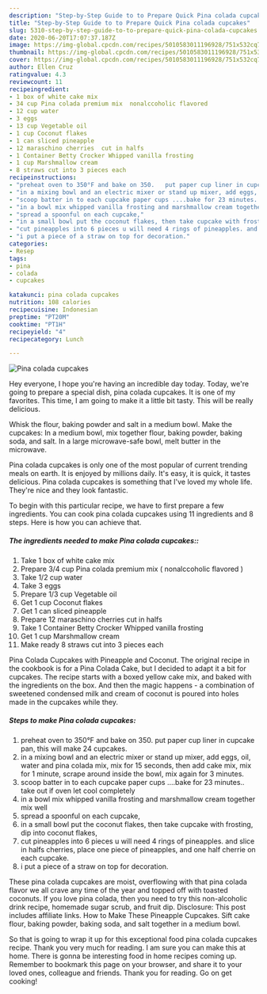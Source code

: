 ```yaml
---
description: "Step-by-Step Guide to to Prepare Quick Pina colada cupcakes"
title: "Step-by-Step Guide to to Prepare Quick Pina colada cupcakes"
slug: 5310-step-by-step-guide-to-to-prepare-quick-pina-colada-cupcakes
date: 2020-06-20T17:07:37.187Z
image: https://img-global.cpcdn.com/recipes/5010583011196928/751x532cq70/pina-colada-cupcakes-recipe-main-photo.jpg
thumbnail: https://img-global.cpcdn.com/recipes/5010583011196928/751x532cq70/pina-colada-cupcakes-recipe-main-photo.jpg
cover: https://img-global.cpcdn.com/recipes/5010583011196928/751x532cq70/pina-colada-cupcakes-recipe-main-photo.jpg
author: Ellen Cruz
ratingvalue: 4.3
reviewcount: 11
recipeingredient:
- 1 box of white cake mix
- 34 cup Pina colada premium mix  nonalccoholic flavored 
- 12 cup water
- 3 eggs
- 13 cup Vegetable oil
- 1 cup Coconut flakes
- 1 can sliced pineapple
- 12 maraschino cherries  cut in halfs
- 1 Container Betty Crocker Whipped vanilla frosting
- 1 cup Marshmallow cream
- 8 straws cut into 3 pieces each
recipeinstructions:
- "preheat oven to 350°F and bake on 350.   put paper cup liner in cupcake pan, this will make 24 cupcakes."
- "in a mixing bowl and an electric mixer or stand up mixer, add eggs, oil, water and pina colada mix, mix for 15 seconds, then add cake mix, mix for 1 minute, scrape around  inside the bowl, mix again for 3 minutes."
- "scoop batter in to each cupcake paper cups ....bake for 23 minutes.. take out if oven let cool completely"
- "in a bowl mix whipped vanilla frosting and marshmallow cream together mix well"
- "spread a spoonful on each cupcake,"
- "in a small bowl put the coconut flakes, then take cupcake with frosting, dip into coconut flakes,"
- "cut pineapples into 6 pieces u will need 4 rings of pineapples. and slice in halfs cherries, place one piece of pineapples, and one half cherrie on each cupcake."
- "i put a piece of a straw on top for decoration."
categories:
- Resep
tags:
- pina
- colada
- cupcakes

katakunci: pina colada cupcakes
nutrition: 108 calories
recipecuisine: Indonesian
preptime: "PT20M"
cooktime: "PT1H"
recipeyield: "4"
recipecategory: Lunch

---
```



![Pina colada cupcakes](https://img-global.cpcdn.com/recipes/5010583011196928/751x532cq70/pina-colada-cupcakes-recipe-main-photo.jpg)

Hey everyone, I hope you're having an incredible day today. Today, we're going to prepare a special dish, pina colada cupcakes. It is one of my favorites. This time, I am going to make it a little bit tasty. This will be really delicious.

Whisk the flour, baking powder and salt in a medium bowl. Make the cupcakes: In a medium bowl, mix together flour, baking powder, baking soda, and salt. In a large microwave-safe bowl, melt butter in the microwave.

Pina colada cupcakes is only one of the most popular of current trending meals on earth. It is enjoyed by millions daily. It's easy, it is quick, it tastes delicious. Pina colada cupcakes is something that I've loved my whole life. They're nice and they look fantastic.


To begin with this particular recipe, we have to first prepare a few ingredients. You can cook pina colada cupcakes using 11 ingredients and 8 steps. Here is how you can achieve that.

##### The ingredients needed to make Pina colada cupcakes::

1. Take 1 box of white cake mix
1. Prepare 3/4 cup Pina colada premium mix ( nonalccoholic flavored )
1. Take 1/2 cup water
1. Take 3 eggs
1. Prepare 1/3 cup Vegetable oil
1. Get 1 cup Coconut flakes
1. Get 1 can sliced pineapple
1. Prepare 12 maraschino cherries  cut in halfs
1. Take 1 Container Betty Crocker Whipped vanilla frosting
1. Get 1 cup Marshmallow cream
1. Make ready 8 straws cut into 3 pieces each


Pina Colada Cupcakes with Pineapple and Coconut. The original recipe in the cookbook is for a Pina Colada Cake, but I decided to adapt it a bit for cupcakes. The recipe starts with a boxed yellow cake mix, and baked with the ingredients on the box. And then the magic happens - a combination of sweetened condensed milk and cream of coconut is poured into holes made in the cupcakes while they. 

##### Steps to make Pina colada cupcakes:

1. preheat oven to 350°F and bake on 350.   put paper cup liner in cupcake pan, this will make 24 cupcakes.
1. in a mixing bowl and an electric mixer or stand up mixer, add eggs, oil, water and pina colada mix, mix for 15 seconds, then add cake mix, mix for 1 minute, scrape around  inside the bowl, mix again for 3 minutes.
1. scoop batter in to each cupcake paper cups ....bake for 23 minutes.. take out if oven let cool completely
1. in a bowl mix whipped vanilla frosting and marshmallow cream together mix well
1. spread a spoonful on each cupcake,
1. in a small bowl put the coconut flakes, then take cupcake with frosting, dip into coconut flakes,
1. cut pineapples into 6 pieces u will need 4 rings of pineapples. and slice in halfs cherries, place one piece of pineapples, and one half cherrie on each cupcake.
1. i put a piece of a straw on top for decoration.


These pina colada cupcakes are moist, overflowing with that pina colada flavor we all crave any time of the year and topped off with toasted coconuts. If you love pina colada, then you need to try this non-alcoholic drink recipe, homemade sugar scrub, and fruit dip. Disclosure: This post includes affiliate links. How to Make These Pineapple Cupcakes. Sift cake flour, baking powder, baking soda, and salt together in a medium bowl. 

So that is going to wrap it up for this exceptional food pina colada cupcakes recipe. Thank you very much for reading. I am sure you can make this at home. There is gonna be interesting food in home recipes coming up. Remember to bookmark this page on your browser, and share it to your loved ones, colleague and friends. Thank you for reading. Go on get cooking!
